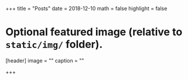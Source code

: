 +++
title = "Posts"
date = 2018-12-10
math = false
highlight = false

# Optional featured image (relative to `static/img/` folder).
[header]
image = ""
caption = ""

+++
